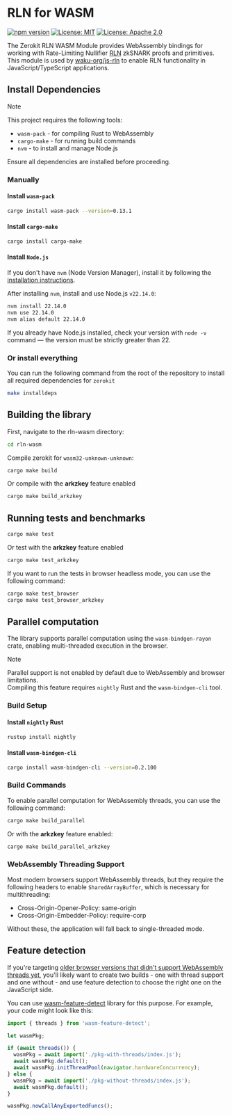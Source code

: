 # RLN for WASM

[![npm version](https://badge.fury.io/js/@waku%2Fzerokit-rln-wasm.svg)](https://badge.fury.io/js/@waku%2Fzerokit-rln-wasm)
[![License: MIT](https://img.shields.io/badge/License-MIT-blue.svg)](https://opensource.org/licenses/MIT)
[![License: Apache 2.0](https://img.shields.io/badge/License-Apache%202.0-blue.svg)](https://opensource.org/licenses/Apache-2.0)

The Zerokit RLN WASM Module provides WebAssembly bindings for working with
Rate-Limiting Nullifier [RLN](https://rfc.vac.dev/spec/32/) zkSNARK proofs and primitives.
This module is used by [waku-org/js-rln](https://github.com/waku-org/js-rln/) to enable
RLN functionality in JavaScript/TypeScript applications.

## Install Dependencies

> [!NOTE]
> This project requires the following tools:
>
> - `wasm-pack` - for compiling Rust to WebAssembly
> - `cargo-make` - for running build commands
> - `nvm` - to install and manage Node.js
>
> Ensure all dependencies are installed before proceeding.

### Manually

#### Install `wasm-pack`

```bash
cargo install wasm-pack --version=0.13.1
```

#### Install `cargo-make`

```bash
cargo install cargo-make
```

#### Install `Node.js`

If you don't have `nvm` (Node Version Manager), install it by following
the [installation instructions](https://github.com/nvm-sh/nvm?tab=readme-ov-file#install--update-script).

After installing `nvm`, install and use Node.js `v22.14.0`:

```bash
nvm install 22.14.0
nvm use 22.14.0
nvm alias default 22.14.0
```

If you already have Node.js installed,
check your version with `node -v` command — the version must be strictly greater than 22.

### Or install everything

You can run the following command from the root of the repository to install all required dependencies for `zerokit`

```bash
make installdeps
```

## Building the library

First, navigate to the rln-wasm directory:

```bash
cd rln-wasm
```

Compile zerokit for `wasm32-unknown-unknown`:

```bash
cargo make build
```

Or compile with the **arkzkey** feature enabled

```bash
cargo make build_arkzkey
```

## Running tests and benchmarks

```bash
cargo make test
```

Or test with the **arkzkey** feature enabled

```bash
cargo make test_arkzkey
```

If you want to run the tests in browser headless mode, you can use the following command:

```bash
cargo make test_browser
cargo make test_browser_arkzkey
```

## Parallel computation

The library supports parallel computation using the `wasm-bindgen-rayon` crate,
enabling multi-threaded execution in the browser.

> [!NOTE]
> Parallel support is not enabled by default due to WebAssembly and browser limitations. \
> Compiling this feature requires `nightly` Rust and the `wasm-bindgen-cli` tool.

### Build Setup

#### Install `nightly` Rust

```bash
rustup install nightly
```

#### Install `wasm-bindgen-cli`

```bash
cargo install wasm-bindgen-cli --version=0.2.100
```

### Build Commands

To enable parallel computation for WebAssembly threads, you can use the following command:

```bash
cargo make build_parallel
```

Or with the **arkzkey** feature enabled:

```bash
cargo make build_parallel_arkzkey
```

### WebAssembly Threading Support

Most modern browsers support WebAssembly threads,
but they require the following headers to enable `SharedArrayBuffer`, which is necessary for multithreading:

- Cross-Origin-Opener-Policy: same-origin
- Cross-Origin-Embedder-Policy: require-corp

Without these, the application will fall back to single-threaded mode.

## Feature detection

If you're targeting [older browser versions that didn't support WebAssembly threads yet](https://webassembly.org/roadmap/),
you'll likely want to create two builds - one with thread support and one without -
and use feature detection to choose the right one on the JavaScript side.

You can use [wasm-feature-detect](https://github.com/GoogleChromeLabs/wasm-feature-detect) library for this purpose.
For example, your code might look like this:

```js
import { threads } from 'wasm-feature-detect';

let wasmPkg;

if (await threads()) {
  wasmPkg = await import('./pkg-with-threads/index.js');
  await wasmPkg.default();
  await wasmPkg.initThreadPool(navigator.hardwareConcurrency);
} else {
  wasmPkg = await import('./pkg-without-threads/index.js');
  await wasmPkg.default();
}

wasmPkg.nowCallAnyExportedFuncs();
```
